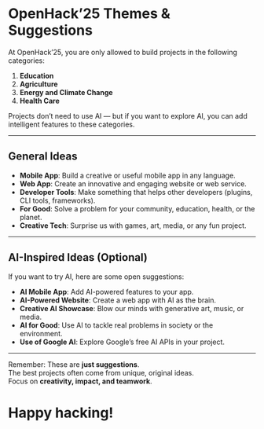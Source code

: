 # OpenHack’25 Themes & Suggestions

At OpenHack’25, you are only allowed to build projects in the following categories:  

1. **Education**  
2. **Agriculture**  
3. **Energy and Climate Change**  
4. **Health Care**  

Projects don’t need to use AI — but if you want to explore AI, you can add intelligent features to these categories.

---

## General Ideas
- **Mobile App**: Build a creative or useful mobile app in any language.  
- **Web App**: Create an innovative and engaging website or web service.  
- **Developer Tools**: Make something that helps other developers (plugins, CLI tools, frameworks).  
- **For Good**: Solve a problem for your community, education, health, or the planet.  
- **Creative Tech**: Surprise us with games, art, media, or any fun project.  

---

## AI-Inspired Ideas (Optional)
If you want to try AI, here are some open suggestions:
- **AI Mobile App**: Add AI-powered features to your app.  
- **AI-Powered Website**: Create a web app with AI as the brain.  
- **Creative AI Showcase**: Blow our minds with generative art, music, or media.  
- **AI for Good**: Use AI to tackle real problems in society or the environment.  
- **Use of Google AI**: Explore Google’s free AI APIs in your project.  

---

Remember: These are **just suggestions**.  
The best projects often come from unique, original ideas.  
Focus on **creativity, impact, and teamwork**.

# Happy hacking!
